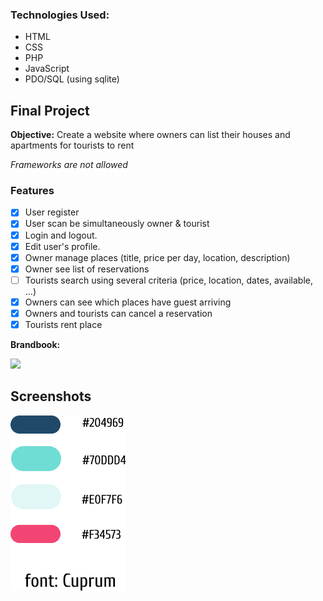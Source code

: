 ### Technologies Used:

* HTML
* CSS
* PHP
* JavaScript
* PDO/SQL (using sqlite)

## Final Project

**Objective:** Create a website where owners can list their houses and apartments for tourists to rent

*Frameworks are not allowed*

### Features

- [x] User register
- [x] User scan be simultaneously owner & tourist
- [x] Login and logout.
- [x] Edit user's profile.
- [x] Owner manage places (title, price per day, location, description)
- [x] Owner see list of reservations
- [ ] Tourists search using several criteria (price, location, dates, available, ...)
- [x] Owners can see which places have guest arriving 
- [x] Owners and tourists can cancel a reservation
- [x] Tourists rent place

**Brandbook:**

<img src="https://github.com/bgarrido7/feup-ltw/blob/master/Final%20Project/design/brandbook.png">

## Screenshots

<img src="https://github.com/bgarrido7/FEUP_LTW/blob/master/Final%20Project/mockups/brandbook.png">

